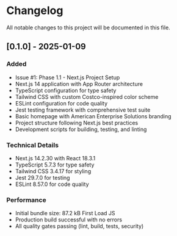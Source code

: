 # Changelog

All notable changes to this project will be documented in this file.

## [0.1.0] - 2025-01-09

### Added
- Issue #1: Phase 1.1 - Next.js Project Setup
- Next.js 14 application with App Router architecture
- TypeScript configuration for type safety
- Tailwind CSS with custom Costco-inspired color scheme
- ESLint configuration for code quality
- Jest testing framework with comprehensive test suite
- Basic homepage with American Enterprise Solutions branding
- Project structure following Next.js best practices
- Development scripts for building, testing, and linting

### Technical Details
- Next.js 14.2.30 with React 18.3.1
- TypeScript 5.7.3 for type safety
- Tailwind CSS 3.4.17 for styling
- Jest 29.7.0 for testing
- ESLint 8.57.0 for code quality

### Performance
- Initial bundle size: 87.2 kB First Load JS
- Production build successful with no errors
- All quality gates passing (lint, build, tests, security)